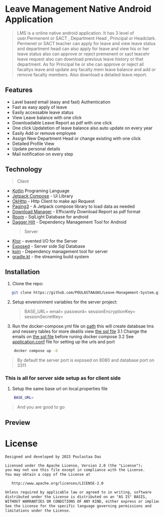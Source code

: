 # Leave Management Native Android Application

> LMS is a online native android application. It has 3 level of user.Permenent or SACT , Department Head , Principal or Headclark. Permenet or SACT teacher can apply for leave and view leave status and department head can also apply for leave and view his or her leave status also can approve or reject premenent or sact teacehr leave request also can download previous leave history or that department. As for Principal he or she can approve or reject all facaltys leave and update any facalty mem leave balance and add or remove facalty members. Also download a detailed leave report.

## Features

- Lavel based email (easy and fast) Authentication
- Fast as easy apply of leave
- Easily accessable leave status
- View Leave balance with one click
- Downloadable Leave Report as pdf with one click
- One click Updatetion of leave balance also auto update on every year
- Easily Add or remove employee
- Assign New Department Head or change existing with one click
- Detailed Profile View
- Update personal details
- Mail notification on every step

## Technology

> Client

- [Kotlin](https://kotlinlang.org/) Programing Language
- [Jetpack Compose](https://developer.android.com/jetpack?gad_source=1&gclid=Cj0KCQiA88a5BhDPARIsAFj595jSVle89CMGPqnq6A0C-V8KNDyNR8K_vGQZzUDgCO00VtoKs555fUsaAtXQEALw_wcB&gclsrc=aw.ds) - Ui Library
- [OkHttp](https://square.github.io/okhttp/) - Http Client to make api Request
- [Paging3](https://developer.android.com/topic/libraries/architecture/paging/v3-overview) - A Jetpack compose library to load data as needed
- [Download Manager](https://developer.android.com/reference/kotlin/android/app/DownloadManager) - Efficiantly Download Report as pdf format
- [Room](https://developer.android.com/training/data-storage/room) - SqlLight Database for android
- [Dagger Hilt](https://developer.android.com/training/dependency-injection/hilt-android) - Dependency Management Tool for Android
  > Server
- [Ktor](https://ktor.io/) - evented I/O for the Server
- [Exposed](https://ktor.io/docs/server-integrate-database.html) - Server side Sql Database
- [koin](https://insert-koin.io/) - Dependency management tool for server
- [gradle.kt](https://docs.gradle.org/current/userguide/kotlin_dsl.html) - the streaming build system

## Installation

1. Clone the repo:

```sh
   git clone https://github.com/POULASTAAdAS/Leave-Management-System.git
```

2. Setup enveroinment variables for the server project:

   > BASE_URL=
   > email=
   > password=
   > sessionEncryptionKey=
   > sessionSecretKey=

3. Run the docker-compose.yml file on [path](https://github.com/POULASTAAdAS/Leave-Management-System/blob/main/LMSServer/docker-compose.yml) this will create databsae lms and nessery tables for more deatils view [the sql file](https://github.com/POULASTAAdAS/Leave-Management-System/blob/main/LMSServer/mysql/init.sql)
   3.1 Change the emails on [the sql file](https://github.com/POULASTAAdAS/Leave-Management-System/blob/main/LMSServer/mysql/init.sql) before runing docker compose
   3.2 See [application.conf](https://github.com/POULASTAAdAS/Leave-Management-System/blob/main/LMSServer/src/main/resources/application.conf) file for setting up the urls and port

```sh
    docker compose up -d
```

> By default the server port is exposed on 8080 and database port on 3311

### This is all for server side setup as for client side

1. Setup the same base url on local.properties file

```sh
    BASE_URL=
```

> And you are good to go

## Preview

# License

```xml
Designed and developed by 2023 Poulastaa Das

Licensed under the Apache License, Version 2.0 (the "License");
you may not use this file except in compliance with the License.
You may obtain a copy of the License at

   http://www.apache.org/licenses/LICENSE-2.0

Unless required by applicable law or agreed to in writing, software
distributed under the License is distributed on an "AS IS" BASIS,
WITHOUT WARRANTIES OR CONDITIONS OF ANY KIND, either express or implied.
See the License for the specific language governing permissions and
limitations under the License.
```
